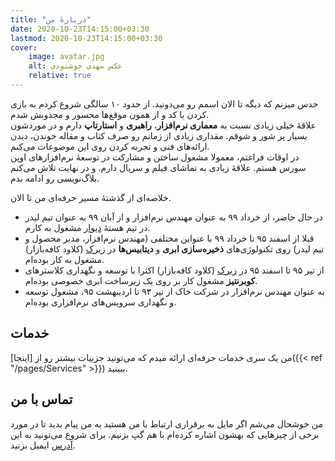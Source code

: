 ```yaml
---
title: "دربارهٔ من"
date: 2020-10-23T14:15:00+03:30
lastmod: 2020-10-23T14:15:00+03:30
cover:
    image: avatar.jpg
    alt: عکس مهدی خوشنودی
    relative: true
---
```


حدس میزنم که دیگه تا الان اسمم رو می‌دونید. از حدود ۱۰ سالگی شروع کردم به بازی کردن با کد و از همون موقع‌ها محسور و مجذوبش شدم.  
علاقهٔ خیلی زیادی نسبت به **معماری نرم‌افزار**، **راهبری** و **استارتاپ‌** دارم و در موردشون بسیار پر شور و شوقم. مقداری زیادی از زمانم رو صرف کتاب و مقاله خوندن، دیدن ارائه‌های فنی و تجربه کردن روی این موضوعات می‌کنم.  
در اوقات فراغتم، معمولا مشغول ساختن و مشارکت در توسعهٔ نرم‌افزارهای اوپن سورس هستم. علاقهٔ زیادی به تماشای فیلم و سریال دارم. و در نهایت تلاش می‌کنم بلاگ‌نویسی رو ادامه بدم.

خلاصه‌ای از گذشتهٔ مسیر حرفه‌ای من تا الان.

* در حال حاضر، از خرداد ۹۹ به عنوان مهندس نرم‌افزار و از آبان ۹۹ به عنوان تیم لیدر در تیم هستهٔ [دیوار](https://divar.ir) مشغول به کارم.
* قبلا از اسفند ۹۵ تا خرداد ۹۹ با عنواین مختلفی (مهندس نرم‌افزار، مدیر محصول و تیم لیدر) روی تکنولوژی‌های **ذخیره‌سازی ابری** و **دیتابیس‌ها** در [زیرک](https://zeerak.ir) (کلاود کافه‌بازار) مشغول به کار بوده‌ام.
* از تیر ۹۵ تا اسفند ۹۵ در [زیرک](https://zeerak.ir) (کلاود کافه‌بازار) اکثرا با توسعه و نگهداری کلاسترهای **کوبرنتیز** مشغول کار بر روی یک زیرساخت ابری خصوصی بوده‌ام.
* به عنوان مهندس نرم‌افزار در شرکت خاک از تیر ۹۳ تا اردیبهشت ۹۵، مشغول توسعه و نگهداری سرویس‌های نرم‌افزاری بوده‌ام.

## خدمات

من یک سری خدمات حرفه‌ای ارائه میدم که می‌تونید جزییات بیشتر رو از [اینجا]({{< ref "/pages/Services" >}}) ببینید.

## تماس با من

من خوشحال می‌شم اگر مایل به برقراری ارتباط با من هستید به من پیام بدید تا در مورد برخی از چیزهایی که بهشون اشاره کرده‌ام با هم گپ بزنیم. برای شروع می‌تونید به این [آدرس](mailto:mehdy.khoshnoody+blog@gmail.com) ایمیل بزنید.
